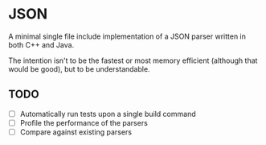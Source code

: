 # JSON

A minimal single file include implementation of a JSON parser written in both
C++ and Java.

The intention isn't to be the fastest or most memory efficient (although that
would be good), but to be understandable.

## TODO

* [ ] Automatically run tests upon a single build command
* [ ] Profile the performance of the parsers
* [ ] Compare against existing parsers
